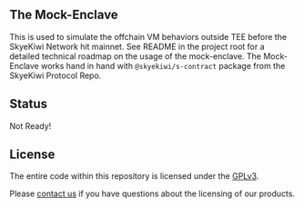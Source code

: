 ## The Mock-Enclave
This is used to simulate the offchain VM behaviors outside TEE before the SkyeKiwi Network hit mainnet. See README in the project root for a detailed technical roadmap on the usage of the mock-enclave. The Mock-Enclave works hand in hand with `@skyekiwi/s-contract` package from the SkyeKiwi Protocol Repo. 

## Status
Not Ready!

## License

The entire code within this repository is licensed under the [GPLv3](LICENSE).

Please [contact us](https://skye.kiwi) if you have questions about
the licensing of our products.
